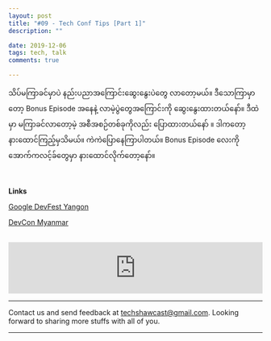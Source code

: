 ```yaml
---
layout: post
title: "#09 - Tech Conf Tips [Part 1]"
description: ""

date: 2019-12-06
tags: tech, talk
comments: true

--- 
```



သိပ်မကြာခင်မှာပဲ နည်းပညာအကြောင်းဆွေးနွေးပဲတွေ လာတော့မယ်။
ဒီသောကြာမှာတော့ Bonus Episode အနေနဲ့ လာမဲ့ပွဲတွေအကြောင်းကို ဆွေးနွေးထားတယ်နော်။ ဒီထဲမှာ မကြာခင်လာတော့မဲ့ အစီအစဉ်တစ်ခုကိုလည်း ပြောထားတယ်နော်
။ ဒါကတော့ နားထောင်ကြည့်မှသိမယ်။ ကဲကဲပြောနေကြာပါတယ်။ Bonus Episode လေးကို အောက်ကလင့်ခ်တွေမှာ နားထောင်လိုက်တော့နော်။
    
<br/>

**Links**

[Google DevFest Yangon](https://devfest.withgoogle.com)

[DevCon Myanmar](https://www.devconmyanmar.org)



<br/>

<iframe src="https://anchor.fm/techshaw/embed/episodes/Tech-Conf-Talk--Part-1-e9cboh" height="102px" width="100%" frameborder="0" scrolling="no"></iframe>


***



Contact us and send feedback at [techshawcast@gmail.com](mailto:techshawcast@gmail.com). Looking forward to sharing more stuffs with all of you.

---